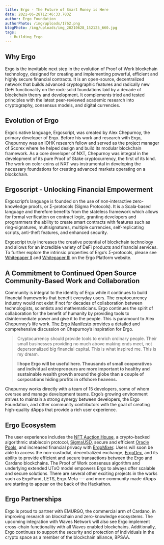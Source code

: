 ```yaml
---
title: Ergo - The Future of Smart Money is Here
date: 2021-06-28T12:46:33.703Z
author: Ergo Foundation
authorPhoto: /img/uploads/1762.png
blogPhoto: /img/uploads/img_20210628_152125_660.jpg
tags:
  - Building Ergo
---
```

## Why Ergo

Ergo is the inevitable next step in the evolution of Proof of Work blockchain technology, designed for
creating and implementing powerful, efficient and highly secure financial contracts. It is an open-source,
decentralized network that builds advanced cryptographic features and radically new DeFi functionality on
the rock-solid foundations laid by a decade of blockchain theory and development. It complements tried
and tested principles with the latest peer-reviewed academic research into cryptography, consensus
models, and digital currencies.

## Evolution of Ergo

Ergo’s native language, Ergoscript, was created by Alex Chepurnoy, the primary developer of Ergo.
Before his work and research with Ergo, Chepurnoy was an IOHK research fellow and served as the
project manager of Scorex where he helped design and build its modular blockchain framework. As a
core developer of NXT, Chepurnoy was integral in the development of its pure Proof of Stake
cryptocurrency, the first of its kind. The work on color coins at NXT was instrumental in developing the
necessary foundations for creating advanced markets operating on a blockchain.

## Ergoscript - Unlocking Financial Empowerment

Ergoscript’s language is founded on the use of non-interactive zero-knowledge proofs, or Σ-protocols
(Sigma Protocols). It is a Scala-based language and therefore benefits from the stateless framework
which allows for formal verification on contract logic, granting developers and programmers the ability to
create smart contracts with features such as ring-signatures, multisignatures, multiple currencies,
self-replicating scripts, anti-theft features, and enhanced security.

Ergoscript truly increases the creative potential of blockchain technology and allows for an incredible
variety of DeFi products and financial services. To further explore the intrinsic properties of Ergo’s
Σ-protocols, please see [Whitepaper II](https://ergoplatform.org/docs/ErgoScript.pdf) and [Whitepaper III](https://ergoplatform.org/docs/AdvancedErgoScriptTutorial.pdf) on the Ergo Platform website.

## A Commitment to Continued Open Source Community-Based Work and Collaboration

Community is integral to the identity of Ergo while it continues to build financial frameworks that benefit everyday users. The cryptocurrency industry would not exist if not for decades of collaboration between technologists, scientists and mathematicians. Ergo continues the spirit of collaboration for the benefit of humanity by providing tools to disintermediate power and give it to the people. This is paramount to Alex Chepurnoy’s life work. [The Ergo Manifesto](https://ergoplatform.org/en/blog/2021-04-26-the-ergo-manifesto/) provides a detailed and comprehensive discussion on Chepurnoy’s inspiration for Ergo.

> Cryptocurrency should provide tools to enrich ordinary people. Their small businesses
> providing no much above making ends meet, not depersonalized big financial capital. This
> is what inspired me. This is my dream.
>
> **I hope Ergo will be useful here. Thousands of small cooperatives and individual
> entrepreneurs are more important to healthy and sustainable wealth growth around the
> globe than a couple of corporations hiding profits in offshore heavens.**

Chepurnoy works directly with a team of 15 developers, some of whom oversee and manage
development teams. Ergo’s growing environment strives to maintain a strong synergy between
developers, the Ergo Foundation, and other community contributors with the goal of creating high-quality
dApps that provide a rich user experience.

## Ergo Ecosystem

The user experience includes the [NFT Auction House](https://ergoauctions.org/#/auction/active?type=picture), a crypto-backed algorithmic stablecoin protocol,
[SigmaUSD](https://sigmausd.io/#/), secure and efficient [Oracle Pools](https://explorer.ergoplatform.com/en/oracle-pool-state/ergusd), and increased financial privacy with [ErgoMixer](https://github.com/ergoMixer/ergoMixBack). Users will
soon be able to access the non-custodial, decentralized exchange, [ErgoDex](https://ergodex.io/), and its ability to provide
efficient and secure transactions between the Ergo and Cardano blockchains. The Proof of Work
consensus algorithm and underlying extended UTxO model empowers Ergo to always offer scalable and
secure solutions. There are several other exciting projects in the works such as ErgoFund, LETS,
Ergo.Meta --- and more community made dApps are starting to appear on the back of the Hackathon.

## Ergo Partnerships

Ergo is proud to partner with EMURGO, the commercial arm of Cardano, in improving research on
blockchain and zero-knowledge ecosystems. The upcoming integration with Waves Network will also see
Ergo implement cross-chain functionality with all Waves enabled blockchains. Additionally, Ergo continues
to support the security and protection of individuals in the crypto space as a member of the blockchain alliance, BPSAA.